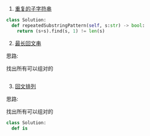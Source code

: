 1. [重复的子字符串](https://leetcode-cn.com/problems/repeated-substring-pattern/solution/)

```python
class Solution:
  def repeatedSubstringPattern(self, s:str) -> bool:
    return (s+s).find(s, 1) != len(s)
```

2. [最长回文串](https://leetcode-cn.com/problems/longest-palindrome/)

思路:

找出所有可以组对的

```python
```

3. [回文排列](https://leetcode-cn.com/problems/palindrome-permutation-lcci/)

思路:

找出所有可以组对的

```python
class Solution:
  def is
```

